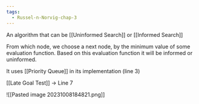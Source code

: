 ```yaml
---
tags:
  - Russel-n-Norvig-chap-3
---
```

An algorithm that can be [[Uninformed Search]] or [[Informed Search]]

From which node, we choose a next node, by the minimum value of some evaluation function. Based on this evaluation function it will be informed or uninformed.

It uses [[Priority Queue]] in its implementation (line 3)

[[Late Goal Test]] -> Line 7

![[Pasted image 20231008184821.png]]
